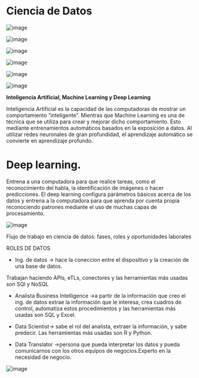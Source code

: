 # Ciencia de Datos

![image](https://user-images.githubusercontent.com/31891276/140666754-dd48fd2f-2455-47de-84ed-0012112b1cbc.png)

![image](https://user-images.githubusercontent.com/31891276/140666850-a2e09053-d83f-4b2e-85f7-5ad5c129ca17.png)


![image](https://user-images.githubusercontent.com/31891276/140666896-7e68e94f-f9d6-4cfb-be45-14571368caf0.png)

![image](https://user-images.githubusercontent.com/31891276/140667205-2a98ecc4-bbb3-48e3-87c3-fe8490411523.png)

![image](https://user-images.githubusercontent.com/31891276/140667517-8f038e21-1924-4901-ab27-89d2ac25a6b3.png)

![image](https://user-images.githubusercontent.com/31891276/140667685-5835e7db-043b-4ede-8def-aa5890e97879.png)



**Inteligencia Artificial, Machine Learning y Deep Learning**



Inteligencia Artificial es la capacidad de las computadoras de mostrar un comportamiento “inteligente”. Mientras que Machine Learning es una de técnica que se utiliza para crear y mejorar dicho comportamiento. Esto mediante entrenamientos automáticos basados en la exposición a datos.
Al utilizar redes neuronales de gran profundidad, el aprendizaje automático se convierte en aprendizaje profundo.


# Deep learning.

Entrena a una computadora para que realice tareas, como el reconocimiento del habla, la identificación de imágenes o hacer predicciones.
El deep learning configura parámetros básicos acerca de los datos y entrena a la computadora para que aprenda por cuenta propia reconociendo patrones mediante el uso de muchas capas de procesamiento.



![image](https://user-images.githubusercontent.com/31891276/140668698-ba90a39d-8a55-4f0a-ada0-d2d0bb7e26ca.png)

Flujo de trabajo en ciencia de datos: fases, roles y oportunidades laborales  
  
ROLES DE DATOS  
  
- Ing. de datos -> hace la coneccion entre el dispositivo y la creación de una base de datos.
  
Trabajan haciendo APIs, eTLs, conectores y las herramientas más usadas son SQl y NoSQL
  
- Analista Business Intelligence ->a partir de la información que creo el ing. de datos extrae la información que le interesa, crea cuadros de control, automatiza estos procedimientos y las herramientas más usadas son SQL y Excel.
  
- Data Scientist-> sabe el rol del analista, extraer la información, y sabe predecir. Las herramientas más usadas son R y Python.

- Data Translator ->persona que pueda interpretar los datos y pueda comunicarnos con los otros equipos de negocios.Experto en la necesidad de negocio.


![image](https://user-images.githubusercontent.com/31891276/140668743-ac3b043e-9ec3-4d15-aa08-82de97060fb5.png)
